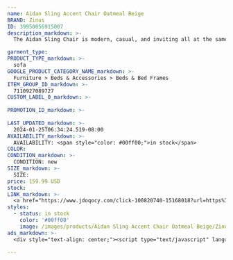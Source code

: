 ```yaml
---
name: Aidan Sling Accent Chair Oatmeal Beige
BRAND: Zinus
ID: 39950056915007
description_markdown: >-
  The Aidan Sling Chair is modern, casual, and inviting all at the same time! A relaxed sling design and contemporary square frame gives you the extra dose of style you’re looking for. Its comfy cushioning is filled with shredded foam that molds to your shape when you take a seat. With an extra roomy design, you can curl up, stretch out, or kick back. Available in five stylish colors: oatmeal beige, dark grey, light grey, navy and black.

garment_type:
PRODUCT_TYPE_markdown: >-
  sofa
GOOGLE_PRODUCT_CATEGORY_NAME_markdown: >-
  Furniture > Beds & Accessories > Beds & Bed Frames
ITEM_GROUP_ID_markdown: >-
  7110927089727
CUSTOM_LABEL_0_markdown: >-
  
PROMOTION_ID_markdown: >-
  
LAST_UPDATED_markdown: >-
  2024-01-25T06:34:24.519-08:00
AVAILABILITY_markdown: >-
  AVAILABILITY: <span style="color: #00ff00;">in stock</span>
COLOR:
CONDITION_markdown: >-
  CONDITION: new
SIZE_markdown: >-
  SIZE: 
price: 159.99 USD
stock: 
LINK_markdown: >-
  <a href="https://www.jdoqocy.com/click-100820740-15168018?url=https%3A%2F%2Fwww.zinus.com%2Fproducts%2Faidan-sling-accent-chair%3Fvariant%3D39950056915007" target="_blank" style="display: inline-block; padding: 10px 20px; font-size: 16px; text-align: center; text-decoration: none; cursor: pointer; border: 1px solid #3498db; color: #3498db; background-color: #fff; border-radius: 5px; transition: background-color 0.3s;">Go to Product</a>
styles:
  - status: in stock
    color: '#00ff00'
    image: /images/products/Aidan Sling Accent Chair Oatmeal Beige/Zinus.com_AidanSlingAccentChair_OatmealBeige-11.jpg
ads_markdown: >-
  <div style="text-align: center;"><script type="text/javascript" language="javascript" src="https://www.anrdoezrs.net/placeholder-52386694?target=_top&mouseover=N"></script></div>

---
```

